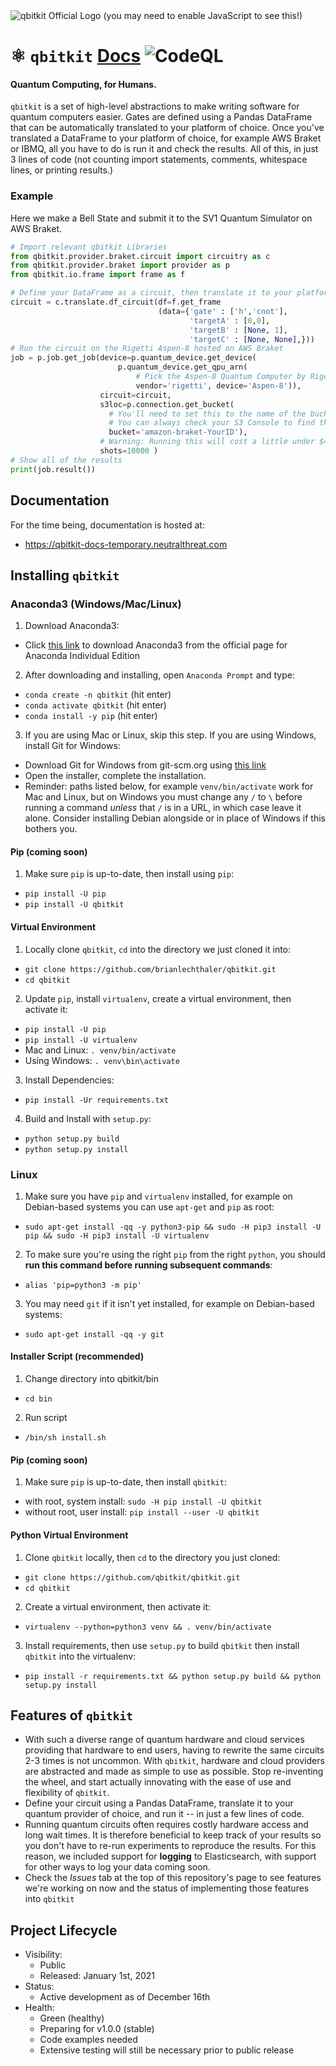 <img src="https://gist.githubusercontent.com/brianlechthaler/8137558340cc322e2d3acc1a740540d6/raw/1da63bfff411b1647e277e9b265939346fc5c845/qbitkit.svg" alt="qbitkit Official Logo (you may need to enable JavaScript to see this!)">



# ⚛ `qbitkit` [Docs](https://qbitkit-docs-temporary.neutralthreat.com/index.html) ![CodeQL](https://github.com/qbitkit/qbitkit/workflows/CodeQL/badge.svg) 

#### Quantum Computing, for Humans.
`qbitkit` is a set of high-level abstractions to make writing software for quantum computers easier. 
Gates are defined using a Pandas DataFrame that can be automatically translated to your platform of choice.
Once you've translated a DataFrame to your platform of choice, for example AWS Braket or IBMQ, all you have to do is run it and check the results.
All of this, in just 3 lines of code (not counting import statements, comments, whitespace lines, or printing results.) 

### Example
Here we make a Bell State and submit it to the SV1 Quantum Simulator on AWS Braket.
```python
# Import relevant qbitkit Libraries
from qbitkit.provider.braket.circuit import circuitry as c
from qbitkit.provider.braket import provider as p
from qbitkit.io.frame import frame as f

# Define your DataFrame as a circuit, then translate it to your platform of choice.
circuit = c.translate.df_circuit(df=f.get_frame
                                 (data={'gate' : ['h','cnot'], 
                                        'targetA' : [0,0], 
                                        'targetB' : [None, 1], 
                                        'targetC' : [None, None],}))
# Run the circuit on the Rigetti Aspen-8 hosted on AWS Braket
job = p.job.get_job(device=p.quantum_device.get_device(
                        p.quantum_device.get_qpu_arn(
                            # Pick the Aspen-8 Quantum Computer by Rigetti as our QPU
                            vendor='rigetti', device='Aspen-8')),
                    circuit=circuit,
                    s3loc=p.connection.get_bucket(
                      # You'll need to set this to the name of the bucket created at Braket onboarding.
                      # You can always check your S3 Console to find this info.
                      bucket='amazon-braket-YourID'), 
                    # Warning: Running this will cost a little under $4.
                    shots=10000 )
# Show all of the results
print(job.result())
```

## Documentation
For the time being, documentation is hosted at:
* https://qbitkit-docs-temporary.neutralthreat.com



## Installing `qbitkit`
### Anaconda3 (Windows/Mac/Linux)
1) Download Anaconda3:
* Click [this link](https://www.anaconda.com/products/individual) to download Anaconda3 from the official page for Anaconda Individual Edition
2) After downloading and installing, open `Anaconda Prompt` and type:
* `conda create -n qbitkit` (hit enter)
* `conda activate qbitkit` (hit enter)
* `conda install -y pip` (hit enter)
3) If you are using Mac or Linux, skip this step. If you are using Windows, install Git for Windows:
* Download Git for Windows from git-scm.org using [this link](https://git-scm.com/download/win)
* Open the installer, complete the installation.
* Reminder: paths listed below, for example `venv/bin/activate` work for Mac and Linux, but on Windows you must change any `/` to `\` before running a command *unless* that `/` is in a URL, in which case leave it alone. Consider installing Debian alongside or in place of Windows if this bothers you.
#### Pip (coming soon)
1) Make sure `pip` is up-to-date, then install using `pip`: 
* `pip install -U pip`
* `pip install -U qbitkit`
#### Virtual Environment
1) Locally clone `qbitkit`, `cd` into the directory we just cloned it into:
* `git clone https://github.com/brianlechthaler/qbitkit.git`
* `cd qbitkit`
2) Update `pip`, install `virtualenv`, create a virtual environment, then activate it:
* `pip install -U pip`
* `pip install -U virtualenv`
* Mac and Linux: `. venv/bin/activate`
* Using Windows: `. venv\bin\activate`
3) Install Dependencies:
* `pip install -Ur requirements.txt`
4) Build and Install with `setup.py`:
* `python setup.py build`
* `python setup.py install`
### Linux
1) Make sure you have `pip` and `virtualenv` installed, for example on Debian-based systems you can use `apt-get` and `pip` as root: 
* `sudo apt-get install -qq -y python3-pip && sudo -H pip3 install -U pip && sudo -H pip3 install -U virtualenv`
2) To make sure you're using the right `pip` from the right `python`, you should **run this command before running subsequent commands**:
* `alias 'pip=python3 -m pip'`
3) You may need `git` if it isn't yet installed, for example on Debian-based systems:
* `sudo apt-get install -qq -y git`
#### Installer Script (recommended)
1) Change directory into qbitkit/bin
* `cd bin`
2) Run script
* `/bin/sh install.sh`
#### Pip (coming soon)
1) Make sure `pip` is up-to-date, then install `qbitkit`:
* with root, system install: `sudo -H pip install -U qbitkit`
* without root, user install: `pip install --user -U qbitkit`
#### Python Virtual Environment
1) Clone `qbitkit` locally, then `cd` to the directory you just cloned:
* `git clone https://github.com/qbitkit/qbitkit.git`
* `cd qbitkit`
2) Create a virtual environment, then activate it: 
* `virtualenv --python=python3 venv && . venv/bin/activate`
3) Install requirements, then use `setup.py` to build `qbitkit` then install `qbitkit` into the virtualenv: 
* `pip install -r requirements.txt && python setup.py build && python setup.py install`

## Features of `qbitkit`
* With such a diverse range of quantum hardware and cloud services providing that hardware to end users, having to rewrite the same circuits 2-3 times is not uncommon. With `qbitkit`, hardware and cloud providers are abstracted and made as simple to use as possible. Stop re-inventing the wheel, and start actually innovating with the ease of use and flexibility of `qbitkit`.
* Define your circuit using a Pandas DataFrame, translate it to your quantum provider of choice, and run it -- in just a few lines of code.
* Running quantum circuits often requires costly hardware access and long wait times. It is therefore beneficial to keep track of your results so you don't have to re-run experiments to reproduce the results. For this reason, we included support for **logging** to Elasticsearch, with support for other ways to log your data coming soon.
* Check the *Issues* tab at the top of this repository's page to see features we're working on now and the status of implementing those features into `qbitkit`

## Project Lifecycle
* Visibility: 
    * Public
    * Released: January 1st, 2021
* Status:
    * Active development as of December 16th
* Health:
    * Green (healthy)
    * Preparing for v1.0.0 (stable)
    * Code examples needed  
    * Extensive testing will still be necessary prior to public release
